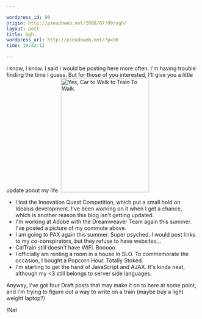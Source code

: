 ```yaml
---

wordpress_id: 90
origin: http://pseudoweb.net/2008/07/09/ugh/
layout: post
title: Ugh.
wordpress_url: http://pseudoweb.net/?p=90
time: 10:42:12

---
```

<p>I know, I know. I said I would be posting here more often. I'm having trouble finding the time I guess. But for those of you interested, I'll give you a little update about my life.
<a href="/images/2008/07/commute.png"><img title="SF Commute" src="/images/2008/07/commute-231x300.png" alt="Yes, Car to Walk to Train To Walk." width="231" height="300" /></a></p>
<ul>
	<li>I lost the Innovation Quest Competition, which put a small hold on Ideaius development. I've been working on it when I get a chance, which is another reason this blog isn't getting updated.</li>
	<li>I'm working at Adobe with the Dreamweaver Team again this summer. I've posted a picture of my commute above.</li>
	<li>I am going to PAX again this summer. Super psyched. I would post links to my co-conspirators, but they refuse to have websites...</li>
	<li>CalTrain still doesn't have WiFi. Booooo.</li>
	<li>I officially am renting a room in a house in SLO. To commemorate the occasion, I bought a Popcorn Hour. Totally Stoked.</li>
	<li>I'm starting to get the hand of JavaScript and AJAX. It's kinda neat, although my &lt;3 still belongs to server side languages.</li>
</ul>
Anyway, I've got four Draft posts that may make it on to here at some point, and I'm trying to figure out a way to write on a train (maybe buy a light weight laptop?)

/Nat
